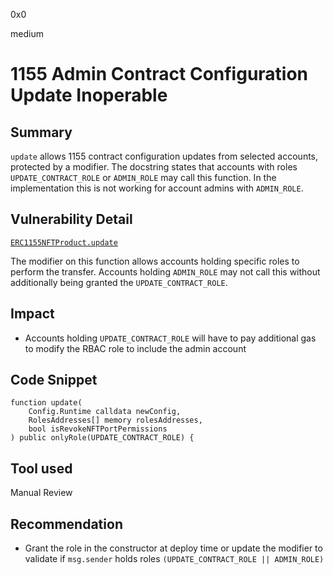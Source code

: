 0x0

medium

# 1155 Admin Contract Configuration Update Inoperable

## Summary

`update` allows 1155 contract configuration updates from selected accounts, protected by a modifier. The docstring states that accounts with roles `UPDATE_CONTRACT_ROLE` or `ADMIN_ROLE` may call this function. In the implementation this is not working for account admins with `ADMIN_ROLE`.

## Vulnerability Detail

[`ERC1155NFTProduct.update`](https://github.com/sherlock-audit/2022-10-nftport/blob/main/evm-minting-master/contracts/templates/ERC1155NFTProduct.sol#L223)

The modifier on this function allows accounts holding specific roles to perform the transfer. Accounts holding `ADMIN_ROLE` may not call this without additionally being granted the `UPDATE_CONTRACT_ROLE`.

## Impact

- Accounts holding `UPDATE_CONTRACT_ROLE` will have to pay additional gas to modify the RBAC role to include the admin account

## Code Snippet

```solidity
function update(
    Config.Runtime calldata newConfig,
    RolesAddresses[] memory rolesAddresses,
    bool isRevokeNFTPortPermissions
) public onlyRole(UPDATE_CONTRACT_ROLE) {
```

## Tool used

Manual Review

## Recommendation

- Grant the role in the constructor at deploy time or update the modifier to validate if `msg.sender` holds roles `(UPDATE_CONTRACT_ROLE || ADMIN_ROLE)`
